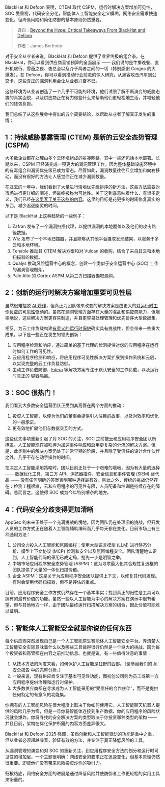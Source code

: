 <!--
title: BlackHat与Defcon：告别炒作
cover: https://cdn.thenewstack.io/media/2025/08/a61ea852-brain.jpg
summary: BlackHat 和 Defcon 表明，CTEM 取代 CSPM，运行时解决方案增加可见性，SOC 受重视，代码安全分化，智能体人工智能安全定义模糊。网络安全需求快速变化，但降低风险和简化防御的基本原则仍然重要。
-->

BlackHat 和 Defcon 表明，CTEM 取代 CSPM，运行时解决方案增加可见性，SOC 受重视，代码安全分化，智能体人工智能安全定义模糊。网络安全需求快速变化，但降低风险和简化防御的基本原则仍然重要。

> 译自：[Beyond the Hype: Critical Takeaways From BlackHat and Defcon](https://thenewstack.io/beyond-the-hype-critical-takeaways-from-blackhat-and-defcon/)
> 
> 作者：James Berthoty

对于安全从业者来说，BlackHat 和 Defcon 提供了业界终极的组合拳。在 BlackHat，你可以看到供应商营销预算的全面展示 —— 我们说的是牛排晚餐、直升机旅行、雪茄之夜、夜总会以及介于两者之间的一切（特别感谢 Corgea 的大爆发）。在 Defcon，你可以看到推动行业前进的惊人研究，从黑客攻击汽车到公交卡，这些真正的漏洞利用会让从业者兴奋不已。

这些环境为从业者创造了一个几乎不可能的环境，他们试图了解不断演变的威胁态势的真实面貌，以及供应商正在努力做些什么来帮助他们更轻松地生活，并减轻他们的钱包负担。

我们总结了从这些展会中得出的五个简要结论，以帮助从业者了解真正发生的事情：

## 1：持续威胁暴露管理 (CTEM) 是新的云安全态势管理 (CSPM)

大多数企业都在处理由多个云环境组成的拼凑网络，其中一些还包括本地部署。长期以来，CSPM 已经演变成一项更大的漏洞管理工作，因为整体基础设施环境中的有毒组合和漏洞优先级已成为常态。尽管如此，漏洞数量往往只会增加和向右移动，而没有很好的方法让人感觉你正在减少漏洞数量。

在过去的一年中，我们看到了大量进行情境优先级排序的新方法，这些方法需要对市场进行更详细的阐述，但最终被称为可达性。关于这到底意味着什么，有很多定义，我们已经[在这里写了关于这些的内容](https://pulse.latio.tech/p/everything-to-know-about-runtime)。这里的目标是花更多的时间修复真实的东西，减少追逐幽灵的时间。

以下是 BlackHat 上这种趋势的一些例子：

1.  Zafran 发布了一个漏洞扫描代理，以提供漏洞的本地覆盖以及他们的攻击路径数据。
2.  Wiz 发布了一个本地扫描器，并且能够从其他平台摄取发现结果，以服务于多云和本地环境。
3.  Tenable 推动其 CTEM 解决方案和对 Vulcan 的收购，结合了来自其云和本地扫描器的数据。
4.  Qualys 推动风险运营中心的概念，创建一个类似于安全运营中心 (SOC) 工作的漏洞管理框架。
5.  Palo Alto 的 Cortex ASPM 从第三方扫描器摄取漏洞。

## 2：创新的运行时解决方案增加重要可见性层

虽然很难摆脱 [AI 炒作](https://thenewstack.io/ai-security-needs-better-infrastructure-not-more-tools/)，但真正为团队带来改变的解决方案是由更大的[对运行时工作负载的可见性](https://thenewstack.io/how-runtime-hardening-enforces-ai-cloud-native-security/)驱动的。虽然在漏洞管理方面存在大量的混乱和供应商能力，但坦率地说，这些解决方案更容易制造，并且更容易处理管理和优先排序大型数据集。

相反，为云工作负载构建[有意义的运行时保护](https://thenewstack.io/how-runtime-hardening-enforces-ai-cloud-native-security/)确实具有挑战性，但会带来一些重大成果。以下是一些正在发生的领先创新：

1.  应用程序检测和响应，通过简单的基于代理的检测提供对您的应用程序在运行时如何工作的可见性。
2.  云应用程序检测和响应，将应用程序可见性解决方案扩展到操作系统和云层，以实现完整的云工作负载防御。
3.  主动工作负载防御，[Edera](https://edera.dev) 等解决方案专注于默认安全的工作负载，以及运行时真正的 [容器隔离](https://thenewstack.io/what-we-wish-we-knew-about-container-security/)。

## 3：SOC 很热门！

我们看到大多数安全运营团队正受到其高管在两个方面的推动：

1.  投资人工智能，以便为他们的董事会提供引人注目的故事，以及对效率和优化的一般承诺。
2.  更有效地扩展他们与数据交互的方式。

这些优先事项重新引起了对 SOC 的关注，SOC 之前被云和应用程序安全团队所掩盖。人工智能现在被吹捧为加速事件响应和启用更复杂的分流的解决方案。但是，此类别中的解决方案仍处于非常早期的阶段，并且除了受信任的设计合作伙伴之外，几乎不存在动手操作的时间。

在决定人工智能采用策略时，团队目前正处于一个艰难的境地，因为有大量的选择 —— 数据优化工具、第三方 API、浏览器插件、安全信息和事件管理 (SIEM) 替代品 —— 没有任何明确的答案表明哪种选择最有效。除此之外，传统的挑战仍然存在：检测工程很难，云和应用程序的可见性有限，人员配备和培训是持续存在的障碍。总而言之，这使得 SOC 成为今年特别嘈杂的地方。

## 4：代码安全分歧变得更加清晰

AppSec 的未来正处于一个充满挑战的境地，因为团队仍在处理旧的挑战，但开发人员的工作方式正在随着人工智能辅助编码而几乎每天都在变化。目前市场上有三种通用方法：

1.  公司全力投入人工智能和氛围编程：使用大型语言模型 (LLM) 进行静态分析、模型上下文协议 (MCP) 检测和安全以及氛围编程安全。团队清楚地认识到，人工智能代码的采用已成定局，抢先一步是明智之举。
2.  中端市场应用程序安全态势管理 (ASPM)：这为寻求最大化其合规性复选框的团队提供了大量的一体化扫描价值。
3.  企业 ASPM：这是关于为应用程序安全团队提供上下文，以修复其代码发现。有时会使用代码扫描器，但不是评估的重点。

目前，应用程序安全工作方式仍然存在一个基本事实；找到真正的阳性是工具可以拥有的最有价值的功能。虽然一些以人工智能为中心的解决方案在演示中很有希望，但与其他地方一样，由于团队最终运行扫描解决方案的组合，因此价值可能难以证明。

## 5：智能体人工智能安全就是你说的任何东西

每个供应商突然发现自己是一个人工智能原生智能体人工智能安全平台。弄清楚人工智能安全实际意味着什么以及哪些工具做得很好仍然是一个巨大的挑战，因为每个投资者和高管都在内容之前推动信息。也就是说，有一些值得注意的事情：

1.  从技术方法的角度来看，如何保护人工智能是狂野的西部。（请参阅我们的 [AI 安全报告](https://pulse.latio.tech/p/2025-latio-ai-security-report) 中的完整分析。）
2.  一般来说，现有供应商专注于基本可见性功能，而初创公司则为员工或第一方应用程序提供治理和运行时保护。
3.  大多数供应商都在寻求成为人工智能采用的“受信任的合作伙伴”，而不是提供任何特定的有意义的功能集。

你拥有的人工智能风险在很大程度上取决于你如何使用它。人工智能聊天机器人提供的风险几乎为零，但是一旦你将智能体连接到生产数据，你的应用程序的风险状况就会爆炸。你将寻找的安全解决方案的类型取决于你投资哪种类型的架构 —— 并且目前，架构在优化保护所需的内容方面差异很大。

BlackHat 和 Defcon 2025 强调，虽然创新和人工智能驱动的功能是重中之重，但从业者必须超越噪音，验证有效的方法，并专注于真正降低风险的工具。

从漏洞管理的演变和对 SOC 的重新关注，到应用程序安全方法的划分和运行时可见性的增加层，一个主题很明确：网络安全的要求正在迅速变化，但基本原理仍然很重要。即使他们没有带来风险投资炒作的吸引力。

归根结底，网络安全方面的进展是通过降低风险并使防御者工作更轻松的实用工具来衡量的。